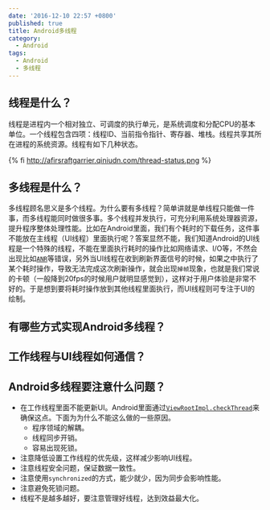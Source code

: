 ```yaml
---
date: '2016-12-10 22:57 +0800'
published: true
title: Android多线程
category:
  - Android
tags:
  - Android
  - 多线程
---
```

## 线程是什么？

线程是进程内一个相对独立、可调度的执行单元，是系统调度和分配CPU的基本单位。一个线程包含四项：线程ID、当前指令指针、寄存器、堆栈。线程共享其所在进程的系统资源。线程有如下几种状态。

{% fi http://afirsraftgarrier.qiniudn.com/thread-status.png %}

## 多线程是什么？

多线程顾名思义是多个线程。为什么要有多线程？简单讲就是单线程只能做一件事，而多线程能同时做很多事。多个线程并发执行，可充分利用系统处理器资源，提升程序整体处理性能。比如在Android里面，我们有个耗时的下载任务，这件事不能放在主线程（UI线程）里面执行呢？答案显然不能，我们知道Android的UI线程是一个特殊的线程，不能在里面执行耗时的操作比如网络请求、I/O等，不然会出现比如[`ANR`](/2016/12/12/2016-12-12-andriod-anr)等错误，另外当UI线程在收到刷新界面信号的时候，如果之中执行了某个耗时操作，导致无法完成这次刷新操作，就会出现`掉帧`现象，也就是我们常说的卡顿（一般降到20fps的时候用户就明显感觉到），这样对于用户体验是非常不好的。于是想到要将耗时操作放到其他线程里面执行，而UI线程则可专注于UI的绘制。

## 有哪些方式实现Android多线程？

## 工作线程与UI线程如何通信？

## Android多线程要注意什么问题？

* 在工作线程里面不能更新UI。Android里面通过[`ViewRootImpl.checkThread`](http://androidxref.com/7.0.0_r1/xref/frameworks/base/core/java/android/view/ViewRootImpl.java#checkThread)来确保这点。下面为为什么不能这么做的一些原因。
	* 程序领域的解耦。
   * 线程同步开销。
   * 容易出现死锁。
* 注意降低设置工作线程的优先级，这样减少影响UI线程。
* 注意线程安全问题，保证数据一致性。
* 注意使用`synchronized`的方式，能少就少，因为同步会影响性能。
* 注意避免死锁问题。
* 线程不是越多越好，要注意管理好线程，达到效益最大化。
